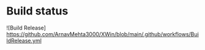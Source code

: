 # Build status

![Build Release] https://github.com/ArnavMehta3000/XWin/blob/main/.github/workflows/BuildRelease.yml